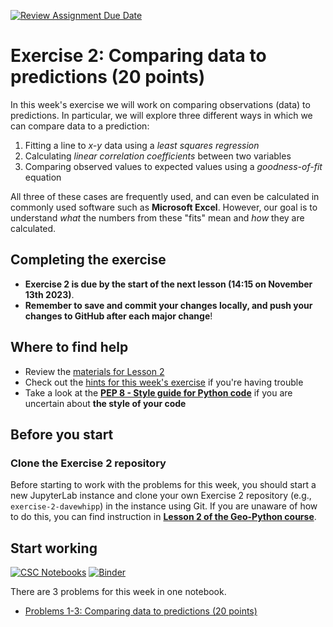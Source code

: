 [![Review Assignment Due Date](https://classroom.github.com/assets/deadline-readme-button-24ddc0f5d75046c5622901739e7c5dd533143b0c8e959d652212380cedb1ea36.svg)](https://classroom.github.com/a/XW5JpwP_)
# Exercise 2: Comparing data to predictions (20 points)

In this week's exercise we will work on comparing observations (data) to predictions. In particular, we will explore three different ways in which we can compare data to a prediction:

1. Fitting a line to *x-y* data using a *least squares regression*
2. Calculating *linear correlation coefficients* between two variables
3. Comparing observed values to expected values using a *goodness-of-fit* equation

All three of these cases are frequently used, and can even be calculated in commonly used software such as **Microsoft Excel**. However, our goal is to understand *what* the numbers from these "fits" mean and *how* they are calculated.

## Completing the exercise

- **Exercise 2 is due by the start of the next lesson (14:15 on November 13th 2023)**.
- **Remember to save and commit your changes locally, and push your changes to GitHub after each major change**!

## Where to find help

- Review the [materials for Lesson 2](https://introqg-site.readthedocs.io/en/latest/lessons/L2/overview.html)
- Check out the [hints for this week's exercise](https://introqg-site.readthedocs.io/en/latest/lessons/L2/exercise-2.html#general-hints-for-exercise-2) if you're having trouble
- Take a look at the **[PEP 8 - Style guide for Python code](https://www.python.org/dev/peps/pep-0008/)** if you are uncertain about **the style of your code**

## Before you start

### Clone the Exercise 2 repository

Before starting to work with the problems for this week, you should start a new JupyterLab instance and clone your own Exercise 2 repository (e.g., `exercise-2-davewhipp`) in the instance using Git. If you are unaware of how to do this, you can find instruction in [**Lesson 2 of the Geo-Python course**](https://geo-python-site.readthedocs.io/en/latest/lessons/L2/git-basics.html#clone-a-repository-from-github).

## Start working

[![CSC Notebooks](https://img.shields.io/badge/launch-CSC%20notebook-blue.svg)](https://notebooks.csc.fi/)
[![Binder](https://mybinder.org/badge.svg)](https://mybinder.org/v2/gh/introqg/notebooks/master?urlpath=lab)

There are 3 problems for this week in one notebook.

- [Problems 1-3: Comparing data to predictions (20 points)](Exercise-2-problems-1-3.ipynb)